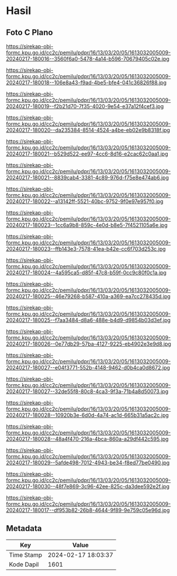 # Hasil

## Foto C Plano

https://sirekap-obj-formc.kpu.go.id/cc2c/pemilu/pdpr/16/13/03/20/05/1613032005009-20240217-180016--3560f6a0-5478-4a14-b596-70679405c02e.jpg

https://sirekap-obj-formc.kpu.go.id/cc2c/pemilu/pdpr/16/13/03/20/05/1613032005009-20240217-180018--106e8a43-f9ad-4be5-bfe4-041c36826f88.jpg

https://sirekap-obj-formc.kpu.go.id/cc2c/pemilu/pdpr/16/13/03/20/05/1613032005009-20240217-180019--f2b21d70-7f35-4020-9e54-e37a12f4cef3.jpg

https://sirekap-obj-formc.kpu.go.id/cc2c/pemilu/pdpr/16/13/03/20/05/1613032005009-20240217-180020--da235384-8514-4524-a4be-eb02e9b8318f.jpg

https://sirekap-obj-formc.kpu.go.id/cc2c/pemilu/pdpr/16/13/03/20/05/1613032005009-20240217-180021--b529d522-ee97-4cc6-8d16-e2cac62c0aa1.jpg

https://sirekap-obj-formc.kpu.go.id/cc2c/pemilu/pdpr/16/13/03/20/05/1613032005009-20240217-180021--8839cab4-3381-4c89-976d-f75e8e474ab6.jpg

https://sirekap-obj-formc.kpu.go.id/cc2c/pemilu/pdpr/16/13/03/20/05/1613032005009-20240217-180022--a13142ff-5521-40bc-9752-9f0e97e957f0.jpg

https://sirekap-obj-formc.kpu.go.id/cc2c/pemilu/pdpr/16/13/03/20/05/1613032005009-20240217-180023--1cc6a9b8-859c-4e0d-b8e5-7f4521105a6e.jpg

https://sirekap-obj-formc.kpu.go.id/cc2c/pemilu/pdpr/16/13/03/20/05/1613032005009-20240217-180023--ffb143e3-7578-41ea-b42e-cc6f703d253c.jpg

https://sirekap-obj-formc.kpu.go.id/cc2c/pemilu/pdpr/16/13/03/20/05/1613032005009-20240217-180024--4a595ca5-d85f-47c8-b59f-0cc9c80f0c1a.jpg

https://sirekap-obj-formc.kpu.go.id/cc2c/pemilu/pdpr/16/13/03/20/05/1613032005009-20240217-180025--46e79268-b587-410a-a369-ea7cc278435d.jpg

https://sirekap-obj-formc.kpu.go.id/cc2c/pemilu/pdpr/16/13/03/20/05/1613032005009-20240217-180025--f7aa3484-d8a6-488e-b4d9-d9854b03d3ef.jpg

https://sirekap-obj-formc.kpu.go.id/cc2c/pemilu/pdpr/16/13/03/20/05/1613032005009-20240217-180026--0e77db29-57ba-4127-9225-eb4902e3e9d8.jpg

https://sirekap-obj-formc.kpu.go.id/cc2c/pemilu/pdpr/16/13/03/20/05/1613032005009-20240217-180027--e04f3771-552b-4148-9462-d0b4ca0d8672.jpg

https://sirekap-obj-formc.kpu.go.id/cc2c/pemilu/pdpr/16/13/03/20/05/1613032005009-20240217-180027--32de55f8-80c8-4ca3-9f3a-71b4a8d50073.jpg

https://sirekap-obj-formc.kpu.go.id/cc2c/pemilu/pdpr/16/13/03/20/05/1613032005009-20240217-180028--10920b3e-6d0d-4a74-ac1d-665b31a5ac2c.jpg

https://sirekap-obj-formc.kpu.go.id/cc2c/pemilu/pdpr/16/13/03/20/05/1613032005009-20240217-180028--48a4f470-216a-4bca-860a-a29df442c595.jpg

https://sirekap-obj-formc.kpu.go.id/cc2c/pemilu/pdpr/16/13/03/20/05/1613032005009-20240217-180029--5afde498-7012-4943-be34-f8ed77be0490.jpg

https://sirekap-obj-formc.kpu.go.id/cc2c/pemilu/pdpr/16/13/03/20/05/1613032005009-20240217-180030--48f7e869-3c96-42ee-825c-da3dee592e2f.jpg

https://sirekap-obj-formc.kpu.go.id/cc2c/pemilu/pdpr/16/13/03/20/05/1613032005009-20240217-180017--df953b82-26b8-4644-9f89-9e759c05e96d.jpg


## Metadata

| Key        | Value               |
| ---------- | ------------------- |
| Time Stamp | 2024-02-17 18:03:37 |
| Kode Dapil | 1601                |



